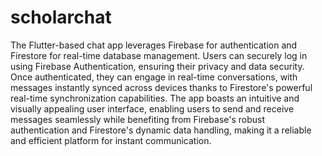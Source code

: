 # scholarchat

The Flutter-based chat app leverages Firebase for authentication and Firestore for real-time database management. Users can securely log in using Firebase Authentication, ensuring their privacy and data security. Once authenticated, they can engage in real-time conversations, with messages instantly synced across devices thanks to Firestore's powerful real-time synchronization capabilities. The app boasts an intuitive and visually appealing user interface, enabling users to send and receive messages seamlessly while benefiting from Firebase's robust authentication and Firestore's dynamic data handling, making it a reliable and efficient platform for instant communication.





